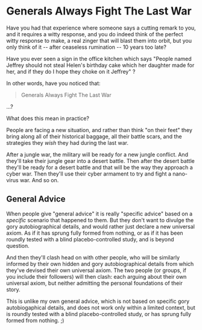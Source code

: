 ﻿# Generals Always Fight The Last War

Have you had that experience where someone says a cutting remark to you, and it requires a witty response, and you do indeed think of the perfect witty response to make, a real zinger that will blast them into orbit, but you only think of it -- after ceaseless rumination -- 10 years too late?

Have you ever seen a sign in the office kitchen which says "People named Jeffrey should not steal Helen's birthday cake which her daughter made for her, and if they do I hope they choke on it Jeffrey" ?

In other words, have you noticed that:

> Generals Always Fight The Last War

...?

What does this mean in practice?

People are facing a new situation, and rather than think "on their feet" they bring along all of their historical baggage, all their battle scars, and the strategies they *wish* they had during the last war.

After a jungle war, the military will be ready for a new jungle conflict. And they'll take their jungle gear into a desert battle. Then after the desert battle they'll be ready for a desert battle and that will be the way they approach a cyber war. Then they'll use their cyber armament to try and fight a nano-virus war. And so on.

## General Advice

When people give "general advice" it is really "specific advice" based on a *specific* scenario that happened to them. But they don't want to divulge the gory autobiographical details, and would rather just declare a new universal axiom. As if it has sprung fully formed from nothing, or as if it has been roundly tested with a blind placebo-controlled study, and is beyond question.

And then they'll clash head on with other people, who will be similarly informed by their own hidden and gory autobiographical details from which they've devised their own universal axiom. The two people (or groups, if you include their followers) will then clash: each arguing about their own universal axiom, but neither admitting the personal foundations of their story.

This is unlike my own general advice, which is not based on specific gory autobiogaphical details, and does not work only within a limited context, but is roundly tested with a blind placebo-controlled study, or has sprung fully formed from nothing. ;)
